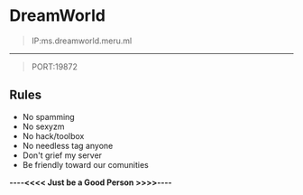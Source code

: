 # DreamWorld

>IP:ms.dreamworld.meru.ml
--------------
>PORT:19872

## Rules

- No spamming
- No sexyzm
- No hack/toolbox
- No needless tag anyone
- Don't grief my server
- Be friendly toward our comunities

**----<<<< Just be a Good Person >>>>----**
